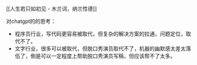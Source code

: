 [[人生若只如初见 - 木兰词，纳兰性德]]


对chatgpt的的思考：
- 程序员行业，写代码更容易被取代，但复杂的解决方案的拉通，问题定位，取代不了。
- 文字行业，很多可以被取代，但脱口秀演员取代不了，机器的幽默感太差太落伍了，倒是可以一定程度上帮助脱口秀演员写稿，但应该帮不了太多。


